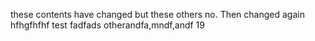these contents have changed
but these others no.
Then changed again
hfhgfhfhf
test
fadfads
otherandfa,mndf,andf
19
